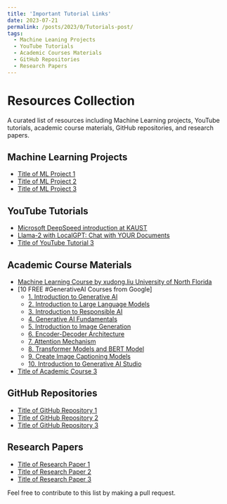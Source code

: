 ```yaml
---
title: 'Important Tutorial Links'
date: 2023-07-21
permalink: /posts/2023/0/Tutorials-post/
tags:
  - Machine Leaning Projects 
  - YouTube Tutorials
  - Academic Courses Materials
  - GitHub Repositories
  - Research Papers 
---
```

# Resources Collection

A curated list of resources including Machine Learning projects, YouTube tutorials, academic course materials, GitHub repositories, and research papers.

## Machine Learning Projects
- [Title of ML Project 1](#link-to-ml-project-1)
- [Title of ML Project 2](#link-to-ml-project-2)
- [Title of ML Project 3](#link-to-ml-project-3)


## YouTube Tutorials
- [Microsoft DeepSpeed introduction at KAUST](https://youtu.be/wbG2ZEDPIyw)
- [Llama-2 with LocalGPT: Chat with YOUR Documents](https://youtu.be/lbFmceo4D5E?list=PLVEEucA9MYhNwjY_5JfZS3JzKnLXJvb5r)
- [Title of YouTube Tutorial 3](#link-to-youtube-tutorial-3)


## Academic Course Materials
- [Machine Learning Course by xudong.liu University of North Florida](https://www.unf.edu/~xudong.liu/classes/2022Spring/CAP6610/index.html)
- [10 FREE #GenerativeAI Courses from Google]
  - [1. Introduction to Generative AI](https://lnkd.in/d3PAjb3w)
  - [2. Introduction to Large Language Models](https://lnkd.in/duktFieB)
  - [3. Introduction to Responsible AI](https://lnkd.in/dSnSf4Vv)
  - [4. Generative AI Fundamentals](https://lnkd.in/dkzSbVvz)
  - [5. Introduction to Image Generation](https://lnkd.in/d-mqb-yf)
  - [6. Encoder-Decoder Architecture](https://lnkd.in/dbt-DG5H)
  - [7. Attention Mechanism](https://lnkd.in/dKY9HN8i)
  - [8. Transformer Models and BERT Model](https://lnkd.in/dQAdTaax)
  - [9. Create Image Captioning Models](https://lnkd.in/dMDmExvv)
  - [10. Introduction to Generative AI Studio](https://lnkd.in/dvTyr827)
- [Title of Academic Course 3](#link-to-academic-course-3)


## GitHub Repositories
- [Title of GitHub Repository 1](#link-to-github-repo-1)
- [Title of GitHub Repository 2](#link-to-github-repo-2)
- [Title of GitHub Repository 3](#link-to-github-repo-3)


## Research Papers
- [Title of Research Paper 1](#link-to-research-paper-1)
- [Title of Research Paper 2](#link-to-research-paper-2)
- [Title of Research Paper 3](#link-to-research-paper-3)




Feel free to contribute to this list by making a pull request.


